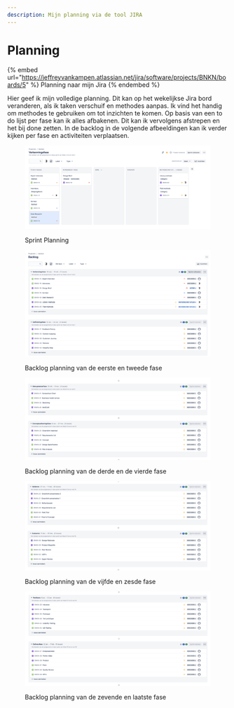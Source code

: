 ```yaml
---
description: Mijn planning via de tool JIRA
---
```


# Planning

{% embed url="https://jeffreyvankampen.atlassian.net/jira/software/projects/BNKN/boards/5" %}
Planning naar mijn Jira
{% endembed %}

Hier geef ik mijn volledige planning. Dit kan op het wekelijkse Jira bord veranderen, als ik taken verschuif en methodes aanpas. Ik vind het handig om methodes te gebruiken om tot inzichten te komen. Op basis van een to do lijst per fase kan ik alles afbakenen. Dit kan ik vervolgens afstrepen en het bij done zetten. In de backlog in de volgende afbeeldingen  kan ik verder kijken per fase en activiteiten verplaatsen.&#x20;

<figure><img src="../.gitbook/assets/0.png" alt=""><figcaption><p>Sprint Planning</p></figcaption></figure>

<figure><img src="../.gitbook/assets/1 (1).png" alt=""><figcaption><p>Backlog planning van de eerste en tweede fase</p></figcaption></figure>

<figure><img src="../.gitbook/assets/2 (4).png" alt=""><figcaption><p>Backlog planning van de derde en de vierde fase</p></figcaption></figure>

<figure><img src="../.gitbook/assets/3 (1) (1).png" alt=""><figcaption><p>Backlog planning van de vijfde en zesde fase</p></figcaption></figure>

<figure><img src="../.gitbook/assets/4 (1) (1).png" alt=""><figcaption><p>Backlog planning van de zevende en laatste fase</p></figcaption></figure>
